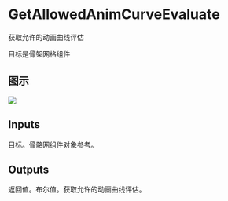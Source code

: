 # GetAllowedAnimCurveEvaluate

获取允许的动画曲线评估

目标是骨架网格组件

## 图示

![]($-20221218-18260470.png)

## Inputs

目标。骨骼网组件对象参考。 

## Outputs

返回值。布尔值。获取允许的动画曲线评估。
